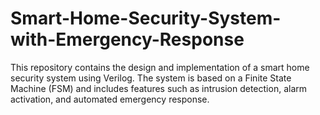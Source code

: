# Smart-Home-Security-System-with-Emergency-Response
This repository contains the design and implementation of a smart home security system using Verilog. The system is based on a Finite State Machine (FSM) and includes features such as intrusion detection, alarm activation, and automated emergency response.
